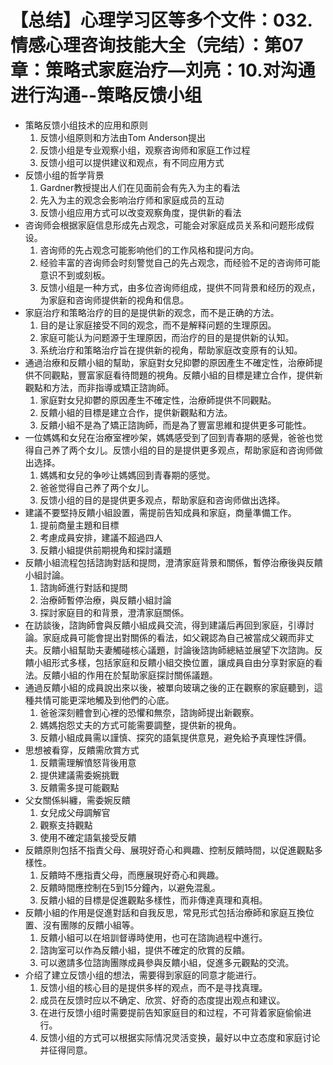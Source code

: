 # 【总结】心理学习区等多个文件：032.情感心理咨询技能大全（完结）：第07章：策略式家庭治疗—刘亮：10.对沟通进行沟通--策略反馈小组

-   策略反馈小组技术的应用和原则
    1.  反馈小组原则和方法由Tom Anderson提出
    2.  反馈小组是专业观察小组，观察咨询师和家庭工作过程
    3.  反馈小组可以提供建议和观点，有不同应用方式
-   反馈小组的哲学背景
    1.  Gardner教授提出人们在见面前会有先入为主的看法
    2.  先入为主的观念会影响治疗师和家庭成员的互动
    3.  反馈小组应用方式可以改变观察角度，提供新的看法
-   咨询师会根据家庭信息形成先占观念，可能会对家庭成员关系和问题形成假设。
    1.  咨询师的先占观念可能影响他们的工作风格和提问方向。
    2.  经验丰富的咨询师会时刻警觉自己的先占观念，而经验不足的咨询师可能意识不到或刻板。
    3.  反馈小组是一种方式，由多位咨询师组成，提供不同背景和经历的观点，为家庭和咨询师提供新的视角和信息。
-   家庭治疗和策略治疗的目的是提供新的观念，而不是正确的方法。
    1.  目的是让家庭接受不同的观念，而不是解释问题的生理原因。
    2.  家庭可能认为问题源于生理原因，而治疗的目的是提供新的认知。
    3.  系统治疗和策略治疗旨在提供新的视角，帮助家庭改变原有的认知。
-   通過治療和反饋小組的幫助，家庭對女兒抑鬱的原因產生不確定性，治療師提供不同觀點，豐富家庭看待問題的視角。反饋小組的目標是建立合作，提供新觀點和方法，而非指導或矯正諮詢師。
    1.  家庭對女兒抑鬱的原因產生不確定性，治療師提供不同觀點。
    2.  反饋小組的目標是建立合作，提供新觀點和方法。
    3.  反饋小組不是為了矯正諮詢師，而是為了豐富思維和提供更多可能性。
-   一位媽媽和女兒在治療室裡吵架，媽媽感受到了回到青春期的感覺，爸爸也觉得自己养了两个女儿。反馈小组的目的是提供更多观点，帮助家庭和咨询师做出选择。
    1.  媽媽和女兒的争吵让媽媽回到青春期的感觉。
    2.  爸爸觉得自己养了两个女儿。
    3.  反馈小组的目的是提供更多观点，帮助家庭和咨询师做出选择。
-   建議不要堅持反饋小組設置，需提前告知成員和家庭，商量準備工作。
    1.  提前商量主題和目標
    2.  考慮成員安排，建議不超過四人
    3.  反饋小組提供前期視角和探討議題
-   反饋小組流程包括諮詢對話和提問，澄清家庭背景和關係，暫停治療後與反饋小組討論。
    1.  諮詢師進行對話和提問
    2.  治療師暫停治療，與反饋小組討論
    3.  探討家庭目的和背景，澄清家庭關係。
-   在訪談後，諮詢師會與反饋小組成員交流，得到建議后再回到家庭，引導討論。家庭成員可能會提出對關係的看法，如父親認為自己被當成父親而非丈夫。反饋小組幫助夫妻觸碰核心議題，討論後諮詢師總結並展望下次諮詢。反饋小組形式多樣，包括家庭和反饋小組交換位置，讓成員自由分享對家庭的看法。反饋小組的作用在於幫助家庭探討關係議題。
-   通過反饋小組的成員說出來以後，被單向玻璃之後的正在觀察的家庭聽到，這種共情可能更深地觸及到他們的心底。
    1.  爸爸深刻體會到心裡的恐懼和無奈，諮詢師提出新觀察。
    2.  媽媽抱怨丈夫的方式可能需要調整，提供新的視角。
    3.  反饋小組成員需以謹慎、探究的語氣提供意見，避免給予真理性評價。
-   思想被看穿，反饋需欣賞方式
    1.  反饋需理解憤怒背後用意
    2.  提供建議需委婉挑戰
    3.  反饋需多提可能觀點
-   父女關係糾纏，需委婉反饋
    1.  女兒成父母調解官
    2.  觀察支持觀點
    3.  使用不確定語氣接受反饋
-   反饋原則包括不指責父母、展現好奇心和興趣、控制反饋時間，以促進觀點多樣性。
    1.  反饋時不應指責父母，而應展現好奇心和興趣。
    2.  反饋時間應控制在5到15分鐘內，以避免混亂。
    3.  反饋小組的目標是促進觀點多樣性，而非傳達真理和真相。
-   反饋小組的作用是促進對話和自我反思，常見形式包括治療師和家庭互換位置、沒有團隊的反饋小組等。
    1.  反饋小組可以在培訓督導時使用，也可在諮詢過程中進行。
    2.  諮詢室可以作為反饋小組，提供不確定的欣賞的反饋。
    3.  可以邀請多位諮詢團隊成員參與反饋小組，促進多元觀點的交流。
-   介绍了建立反馈小组的想法，需要得到家庭的同意才能进行。
    1.  反馈小组的核心目的是提供多样的观点，而不是寻找真理。
    2.  成员在反馈时应以不确定、欣赏、好奇的态度提出观点和建议。
    3.  在进行反馈小组时需要提前告知家庭目的和过程，不可背着家庭偷偷进行。
    4.  反馈小组的方式可以根据实际情况灵活变换，最好以中立态度和家庭讨论并征得同意。